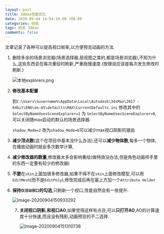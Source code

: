```yaml
---
layout: post
title: 3dmax性能优化
date: 2020-09-04 14:54:18.00 +08:00
categories: 经验
tags: 经验 3dmax
comments: false
---
```


文章记录了各种可以提高视口帧率,以方便预览动画的方法.

1. 删除多余的场景浏览器(场景选择器,层视图之类的,都是场景浏览器),不知为什么,这些东西会在每次重绘时刷新,严重拖慢速度.(按理说应该是每次发生修改时刷新.)

	![本地explorers.png]({{site.img}}large)

1. **修改基本配置**

	到`C:\Users\%username%\AppData\Local\Autodesk\3dsMax\2017 - 64bit\ENU\en-US\defaults\MAX\CurrentDefaults.ini` 修改其中的 `SelectByNameUsesSceneExplorer=1`  为  `SelectByNameUsesSceneExplorer=0`,可以关闭随max启动的默认的场景选择器.

	`shadow_Mode=2` 改为`shadow_Mode=0`可以减少max视口阴影抗锯齿

1. **减少顶点数**(这个在项目中基本没什么办法),还可以**减少物体数**,每多一个物体,在播放动画时就会多次数学计算,

1. **减少修改器的数量**,修改器太多会影响重绘(做特效没办法,但是角色动画师手里的东西一定要有较少的修改器)

1. **不要**在`skin`上面加很多修改器,如果不得不在`skin`上面修改模型,可以用`EditMesh`(而不是`EditPoly`),修改完成后再在最上方加一个`Attribute Holder`

1. **保持`仅活动视口`的勾选**,只刷新一个视口,性能自然会有一些提升.

   ![image-20200904150933292]({{site.img}}image-20200904150933292.png)

   7. **关闭视口阴影,和视口AO**,如果觉得这样有点丑,可以**只打开AO**,AO的计算速度十分快速,而且没有残影,动画预览的不二选择.

      ![image-20200904151310738]({{site.img}}image-20200904151310738.png)
